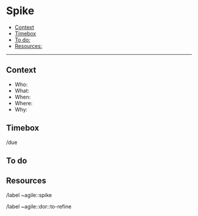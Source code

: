 # Spike
<!-- vim-markdown-toc GitLab -->

* [Context](#context)
* [Timebox](#timebox)
* [To do:](#to-do)
* [Resources:](#resources)

<!-- vim-markdown-toc -->
---

## Context
<!---
Describe the context when you want to do that.

Try to answer the following questions:
-->
* Who:
* What:
* When:
* Where:
* Why:

## Timebox
<!---
How long you want to have to spike
-->
/due

## To do

## Resources
<!---
* Mockups: [Here goes a URL to or the name of the mockup(s) in inVision];
* Testing URL: [Here goes a URL to the testing branch or IP];
* Staging URL: [Here goes a URL to the feature on staging];
* Data source: [where to find data];
* Tutorial: [Fancy tutorial];
-->

<!-- Actions -->
/label ~agile::spike

/label ~agile::dor::to-refine
